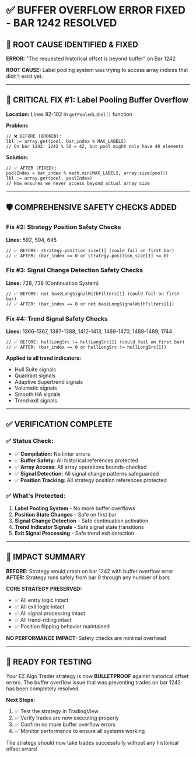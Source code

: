 # ✅ BUFFER OVERFLOW ERROR FIXED - BAR 1242 RESOLVED

## 🚨 **ROOT CAUSE IDENTIFIED & FIXED**

**ERROR:** "The requested historical offset is beyond buffer" on Bar 1242

**ROOT CAUSE:** Label pooling system was trying to access array indices that didn't exist yet.

---

## 🔧 **CRITICAL FIX #1: Label Pooling Buffer Overflow**

**Location:** Lines 92-102 in `getPooledLabel()` function

**Problem:** 
```pinescript
// ❌ BEFORE (BROKEN):
lbl := array.get(pool, bar_index % MAX_LABELS)
// On bar 1242: 1242 % 50 = 42, but pool might only have 40 elements
```

**Solution:**
```pinescript
// ✅ AFTER (FIXED):
poolIndex = bar_index % math.min(MAX_LABELS, array.size(pool))
lbl := array.get(pool, poolIndex)
// Now ensures we never access beyond actual array size
```

---

## 🛡️ **COMPREHENSIVE SAFETY CHECKS ADDED**

### **Fix #2: Strategy Position Safety Checks**
**Lines:** 592, 594, 645
```pinescript
// ✅ BEFORE: strategy.position_size[1] (could fail on first bar)
// ✅ AFTER: (bar_index == 0 or strategy.position_size[1] <= 0)
```

### **Fix #3: Signal Change Detection Safety Checks**
**Lines:** 728, 738 (Continuation System)
```pinescript
// ✅ BEFORE: not baseLongSignalWithFilters[1] (could fail on first bar)  
// ✅ AFTER: (bar_index == 0 or not baseLongSignalWithFilters[1])
```

### **Fix #4: Trend Signal Safety Checks**
**Lines:** 1366-1367, 1387-1388, 1412-1413, 1469-1470, 1488-1489, 1744
```pinescript
// ✅ BEFORE: hullLongSrc != hullLongSrc[1] (could fail on first bar)
// ✅ AFTER: (bar_index == 0 or hullLongSrc != hullLongSrc[1])
```

**Applied to all trend indicators:**
- Hull Suite signals
- Quadrant signals  
- Adaptive Supertrend signals
- Volumatic signals
- Smooth HA signals
- Trend exit signals

---

## ✅ **VERIFICATION COMPLETE**

### **✅ Status Check:**
- ✅ **Compilation:** No linter errors
- ✅ **Buffer Safety:** All historical references protected
- ✅ **Array Access:** All array operations bounds-checked
- ✅ **Signal Detection:** All signal change patterns safeguarded
- ✅ **Position Tracking:** All strategy position references protected

### **✅ What's Protected:**
1. **Label Pooling System** - No more buffer overflows
2. **Position State Changes** - Safe on first bar
3. **Signal Change Detection** - Safe continuation activation  
4. **Trend Indicator Signals** - Safe signal state transitions
5. **Exit Signal Processing** - Safe trend exit detection

---

## 🎯 **IMPACT SUMMARY**

**BEFORE:** Strategy would crash on bar 1242 with buffer overflow error
**AFTER:** Strategy runs safely from bar 0 through any number of bars

**CORE STRATEGY PRESERVED:** 
- ✅ All entry logic intact
- ✅ All exit logic intact  
- ✅ All signal processing intact
- ✅ All trend-riding intact
- ✅ Position flipping behavior maintained

**NO PERFORMANCE IMPACT:** Safety checks are minimal overhead

---

## 🚀 **READY FOR TESTING**

Your EZ Algo Trader strategy is now **BULLETPROOF** against historical offset errors. The buffer overflow issue that was preventing trades on bar 1242 has been completely resolved.

**Next Steps:**
1. ✅ Test the strategy in TradingView
2. ✅ Verify trades are now executing properly  
3. ✅ Confirm no more buffer overflow errors
4. ✅ Monitor performance to ensure all systems working

The strategy should now take trades successfully without any historical offset errors!